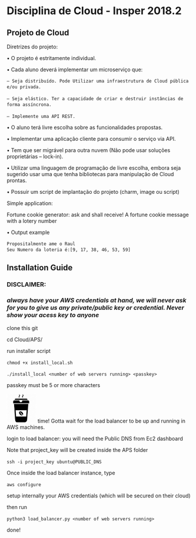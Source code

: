 # Disciplina de Cloud - Insper 2018.2

## Projeto de Cloud

Diretrizes do projeto:

• O projeto é estritamente individual.

• Cada aluno deverá implementar um microserviço que:

    – Seja distribuído. Pode Utilizar uma infraestrutura de Cloud pública e/ou privada.

    – Seja elástico. Ter a capacidade de criar e destruir instâncias de forma assíncrona.

    – Implemente uma API REST.

• O aluno terá livre escolha sobre as funcionalidades propostas.

• Implementar uma aplicação cliente para consumir o serviço via API.

• Tem que ser migrável para outra nuvem (Não pode usar soluções proprietárias – lock-in).

• Utilizar uma linguagem de programação de livre escolha, embora seja sugerido usar uma que tenha
bibliotecas para manipulação de Cloud prontas.

• Possuir um script de implantação do projeto (charm, image ou script)


Simple application:

Fortune cookie generator: ask and shall receive! A fortune cookie message with a lotery number

• Output example

    Propositalmente ame o Raul   
    Seu Numero da loteria é:[9, 17, 38, 46, 53, 59]

## Installation Guide

### DISCLAIMER: 

### *always have your AWS credentials at hand, we will never ask for you to give us any private/public key or credential. Never show your acess key to anyone*

clone this git

cd Cloud/APS/

run installer script

`chmod +x install_local.sh`

`./install_local <number of web servers running> <passkey>`

passkey must be 5 or more characters

![alt text](https://github.com/SabrinaSimao/Cloud/blob/master/img/coffee.png "Go drink some coffee man" ) time! Gotta wait for the load balancer to be up and running in AWS machines.

login to load balancer: you will need the Public DNS from Ec2 dashboard

Note that project_key will be created inside the APS folder

`ssh -i project_key ubuntu@PUBLIC_DNS`

Once inside the load balancer instance, type

`aws configure`

setup internally your AWS credentials (which will be secured on their cloud)

then run

`python3 load_balancer.py <number of web servers running>`

done!